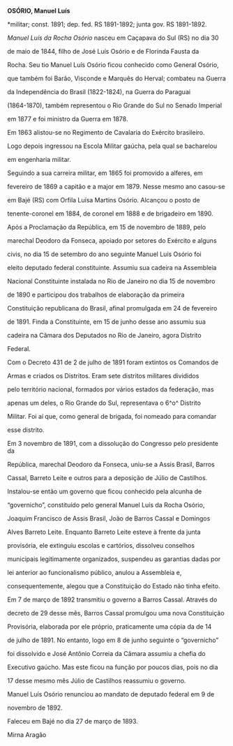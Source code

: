 **OSÓRIO, Manuel Luís**



\*militar; const. 1891; dep. fed. RS 1891-1892; junta gov. RS 1891-1892.



*Manuel Luís da Rocha Osório* nasceu em Caçapava do Sul (RS) no dia 30

de maio de 1844, filho de José Luís Osório e de Florinda Fausta da

Rocha. Seu tio Manuel Luís Osório ficou conhecido como General Osório,

que também foi Barão, Visconde e Marquês do Herval; combateu na Guerra

da Independência do Brasil (1822-1824), na Guerra do Paraguai

(1864-1870), também representou o Rio Grande do Sul no Senado Imperial

em 1877 e foi ministro da Guerra em 1878.



Em 1863 alistou-se no Regimento de Cavalaria do Exército brasileiro.

Logo depois ingressou na Escola Militar gaúcha, pela qual se bacharelou

em engenharia militar.



Seguindo a sua carreira militar, em 1865 foi promovido a alferes, em

fevereiro de 1869 a capitão e a major em 1879. Nesse mesmo ano casou-se

em Bajé (RS) com Orfila Luísa Martins Osório. Alcançou o posto de

tenente-coronel em 1884, de coronel em 1888 e de brigadeiro em 1890.



Após a Proclamação da República, em 15 de novembro de 1889, pelo

marechal Deodoro da Fonseca, apoiado por setores do Exército e alguns

civis, no dia 15 de setembro do ano seguinte Manuel Luís Osório foi

eleito deputado federal constituinte. Assumiu sua cadeira na Assembleia

Nacional Constituinte instalada no Rio de Janeiro no dia 15 de novembro

de 1890 e participou dos trabalhos de elaboração da primeira

Constituição republicana do Brasil, afinal promulgada em 24 de fevereiro

de 1891. Finda a Constituinte, em 15 de junho desse ano assumiu sua

cadeira na Câmara dos Deputados no Rio de Janeiro, agora Distrito

Federal.



Com o Decreto 431 de 2 de julho de 1891 foram extintos os Comandos de

Armas e criados os Distritos. Eram sete distritos militares divididos

pelo território nacional, formados por vários estados da federação, mas

apenas um deles, o Rio Grande do Sul, representava o 6^o^ Distrito

Militar. Foi aí que, como general de brigada, foi nomeado para comandar

esse distrito.



Em 3 novembro de 1891, com a dissolução do Congresso pelo presidente da

República, marechal Deodoro da Fonseca, uniu-se a Assis Brasil, Barros

Cassal, Barreto Leite e outros para a deposição de Júlio de Castilhos.

Instalou-se então um governo que ficou conhecido pela alcunha de

“governicho”, constituído pelo general Manuel Luís da Rocha Osório,

Joaquim Francisco de Assis Brasil, João de Barros Cassal e Domingos

Alves Barreto Leite. Enquanto Barreto Leite esteve à frente da junta

provisória, ele extinguiu escolas e cartórios, dissolveu conselhos

municipais legitimamente organizados, suspendeu as garantias dadas por

lei anterior ao funcionalismo público, anulou a Assembleia e,

consequentemente, alegou que a Constituição do Estado não tinha efeito.

Em 7 de março de 1892 transmitiu o governo a Barros Cassal. Através do

decreto de 29 desse mês, Barros Cassal promulgou uma nova Constituição

Provisória, elaborada por ele próprio, praticamente uma cópia da de 14

de julho de 1891. No entanto, logo em 8 de junho seguinte o “governicho”

foi dissolvido e José Antônio Correia da Câmara assumiu a chefia do

Executivo gaúcho. Mas este ficou na função por poucos dias, pois no dia

17 desse mesmo mês Júlio de Castilhos reassumiu o governo.



Manuel Luís Osório renunciou ao mandato de deputado federal em 9 de

novembro de 1892.



Faleceu em Bajé no dia 27 de março de 1893.



Mirna Aragão



